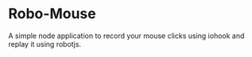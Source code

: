 # Robo-Mouse
A simple node application to record your mouse clicks using iohook and replay 
it using robotjs.
